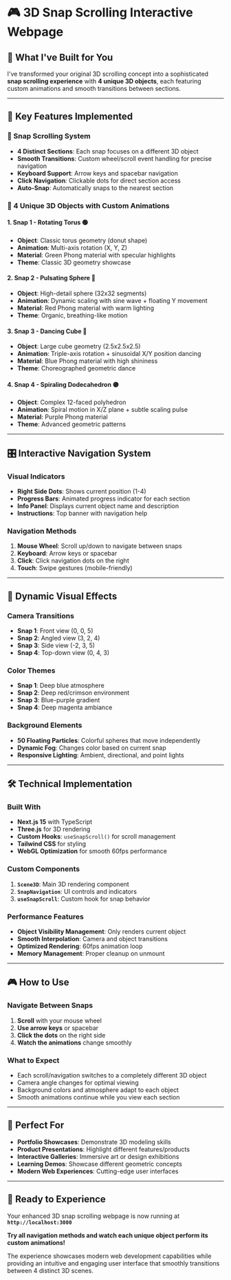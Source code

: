 # 🎮 3D Snap Scrolling Interactive Webpage

## 🚀 **What I've Built for You**

I've transformed your original 3D scrolling concept into a sophisticated **snap scrolling experience** with **4 unique 3D objects**, each featuring custom animations and smooth transitions between sections.

---

## 🎯 **Key Features Implemented**

### **📱 Snap Scrolling System**
- **4 Distinct Sections**: Each snap focuses on a different 3D object
- **Smooth Transitions**: Custom wheel/scroll event handling for precise navigation
- **Keyboard Support**: Arrow keys and spacebar navigation
- **Click Navigation**: Clickable dots for direct section access
- **Auto-Snap**: Automatically snaps to the nearest section

### **🎨 4 Unique 3D Objects with Custom Animations**

#### **1. Snap 1 - Rotating Torus** 🟢
- **Object**: Classic torus geometry (donut shape)
- **Animation**: Multi-axis rotation (X, Y, Z)
- **Material**: Green Phong material with specular highlights
- **Theme**: Classic 3D geometry showcase

#### **2. Snap 2 - Pulsating Sphere** 🔴
- **Object**: High-detail sphere (32x32 segments)
- **Animation**: Dynamic scaling with sine wave + floating Y movement
- **Material**: Red Phong material with warm lighting
- **Theme**: Organic, breathing-like motion

#### **3. Snap 3 - Dancing Cube** 🔵
- **Object**: Large cube geometry (2.5x2.5x2.5)
- **Animation**: Triple-axis rotation + sinusoidal X/Y position dancing
- **Material**: Blue Phong material with high shininess
- **Theme**: Choreographed geometric dance

#### **4. Snap 4 - Spiraling Dodecahedron** 🟣
- **Object**: Complex 12-faced polyhedron
- **Animation**: Spiral motion in X/Z plane + subtle scaling pulse
- **Material**: Purple Phong material
- **Theme**: Advanced geometric patterns

---

## 🎛️ **Interactive Navigation System**

### **Visual Indicators**
- **Right Side Dots**: Shows current position (1-4)
- **Progress Bars**: Animated progress indicator for each section
- **Info Panel**: Displays current object name and description
- **Instructions**: Top banner with navigation help

### **Navigation Methods**
1. **Mouse Wheel**: Scroll up/down to navigate between snaps
2. **Keyboard**: Arrow keys or spacebar
3. **Click**: Click navigation dots on the right
4. **Touch**: Swipe gestures (mobile-friendly)

---

## 🌈 **Dynamic Visual Effects**

### **Camera Transitions**
- **Snap 1**: Front view (0, 0, 5)
- **Snap 2**: Angled view (3, 2, 4) 
- **Snap 3**: Side view (-2, 3, 5)
- **Snap 4**: Top-down view (0, 4, 3)

### **Color Themes**
- **Snap 1**: Deep blue atmosphere
- **Snap 2**: Deep red/crimson environment
- **Snap 3**: Blue-purple gradient
- **Snap 4**: Deep magenta ambiance

### **Background Elements**
- **50 Floating Particles**: Colorful spheres that move independently
- **Dynamic Fog**: Changes color based on current snap
- **Responsive Lighting**: Ambient, directional, and point lights

---

## 🛠️ **Technical Implementation**

### **Built With**
- **Next.js 15** with TypeScript
- **Three.js** for 3D rendering
- **Custom Hooks**: `useSnapScroll()` for scroll management
- **Tailwind CSS** for styling
- **WebGL Optimization** for smooth 60fps performance

### **Custom Components**
1. **`Scene3D`**: Main 3D rendering component
2. **`SnapNavigation`**: UI controls and indicators
3. **`useSnapScroll`**: Custom hook for snap behavior

### **Performance Features**
- **Object Visibility Management**: Only renders current object
- **Smooth Interpolation**: Camera and object transitions
- **Optimized Rendering**: 60fps animation loop
- **Memory Management**: Proper cleanup on unmount

---

## 🎮 **How to Use**

### **Navigate Between Snaps**
1. **Scroll** with your mouse wheel
2. **Use arrow keys** or spacebar
3. **Click the dots** on the right side
4. **Watch the animations** change smoothly

### **What to Expect**
- Each scroll/navigation switches to a completely different 3D object
- Camera angle changes for optimal viewing
- Background colors and atmosphere adapt to each object
- Smooth animations continue while you view each section

---

## 🎯 **Perfect For**

- **Portfolio Showcases**: Demonstrate 3D modeling skills
- **Product Presentations**: Highlight different features/products
- **Interactive Galleries**: Immersive art or design exhibitions
- **Learning Demos**: Showcase different geometric concepts
- **Modern Web Experiences**: Cutting-edge user interfaces

---

## 🚀 **Ready to Experience**

Your enhanced 3D snap scrolling webpage is now running at **`http://localhost:3000`**

**Try all navigation methods and watch each unique object perform its custom animations!**

The experience showcases modern web development capabilities while providing an intuitive and engaging user interface that smoothly transitions between 4 distinct 3D scenes.